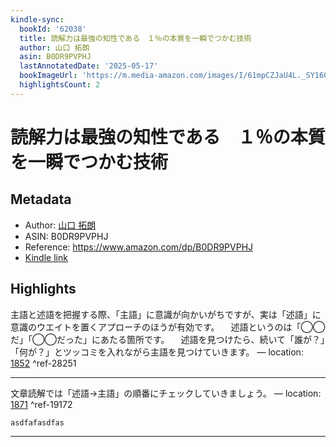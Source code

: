 ```yaml
---
kindle-sync:
  bookId: '62038'
  title: 読解力は最強の知性である　１％の本質を一瞬でつかむ技術
  author: 山口 拓朗
  asin: B0DR9PVPHJ
  lastAnnotatedDate: '2025-05-17'
  bookImageUrl: 'https://m.media-amazon.com/images/I/61mpCZJaU4L._SY160.jpg'
  highlightsCount: 2
---
```

# 読解力は最強の知性である　１％の本質を一瞬でつかむ技術
## Metadata
* Author: [山口 拓朗](https://www.amazon.comundefined)
* ASIN: B0DR9PVPHJ
* Reference: https://www.amazon.com/dp/B0DR9PVPHJ
* [Kindle link](kindle://book?action=open&asin=B0DR9PVPHJ)

## Highlights
主語と述語を把握する際、「主語」に意識が向かいがちですが、実は「述語」に意識のウエイトを置くアプローチのほうが有効です。 　述語というのは「◯◯だ」「◯◯だった」にあたる箇所です。 　述語を見つけたら、続いて「誰が？」「何が？」とツッコミを入れながら主語を見つけていきます。 — location: [1852](kindle://book?action=open&asin=B0DR9PVPHJ&location=1852) ^ref-28251

---
文章読解では「述語→主語」の順番にチェックしていきましょう。 — location: [1871](kindle://book?action=open&asin=B0DR9PVPHJ&location=1871) ^ref-19172
```
asdfafasdfas
```
---
